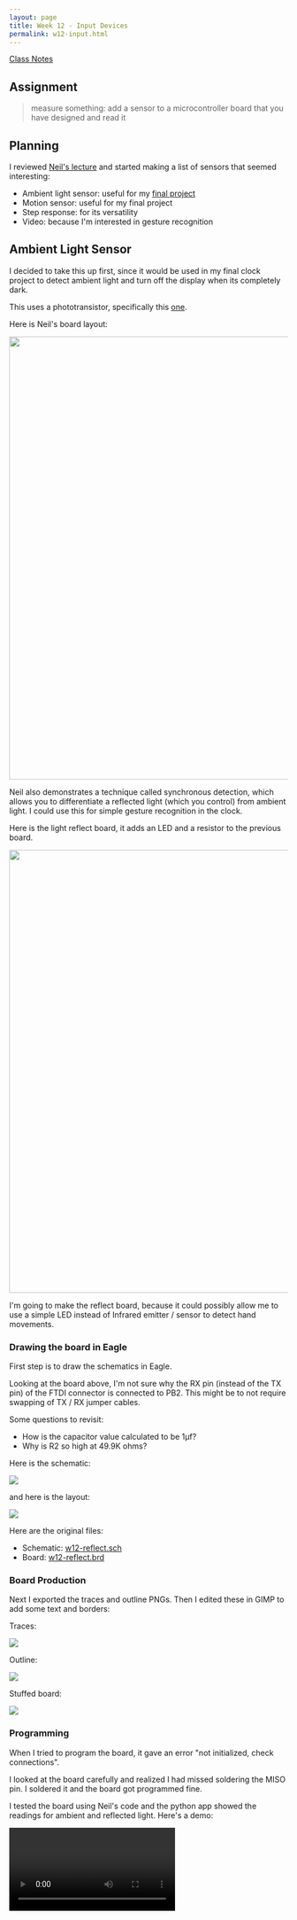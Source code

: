 ```yaml
---
layout: page
title: Week 12 - Input Devices 
permalink: w12-input.html
---
```


[Class Notes](http://academy.cba.mit.edu/classes/input_devices/index.html)

## Assignment

> measure something: add a sensor to a microcontroller board that you have designed and read it

## Planning

I reviewed [Neil's lecture](https://vimeo.com/162721990) and started making a list of sensors that seemed interesting:
 
* Ambient light sensor: useful for my [final project](w1-principles.html)
* Motion sensor: useful for my final project
* Step response: for its versatility
* Video: because I'm interested in gesture recognition

## Ambient Light Sensor

I decided to take this up first, since it would be used in my final clock project to detect ambient light and turn off
the display when its completely dark.

This uses a phototransistor, specifically this [one](http://www.digikey.com/product-detail/en/tt-electronics-optek-technology/OP580DA/365-1481-1-ND/1853400). 

Here is Neil's board layout:

<img src="images/w12-neil-light-board.png" width="800"/>

Neil also demonstrates a technique called synchronous detection, which allows you to differentiate a reflected light (which 
  you control) from ambient light. I could use this for simple gesture recognition in the clock. 
   
Here is the light reflect board, it adds an LED and a resistor to the previous board. 

<img src="images/w12-neil-light-reflect-board.png" width="800"/>

I'm going to make the reflect board, because it could possibly allow me to use a simple LED instead of Infrared emitter / sensor to detect
    hand movements.

### Drawing the board in Eagle

First step is to draw the schematics in Eagle.

Looking at the board above, I'm not sure why the RX pin (instead of the TX pin) of the FTDI connector is connected to PB2. 
This might be to not require swapping of TX / RX jumper cables.

Some questions to revisit:

* How is the capacitor value calculated to be 1µf?
* Why is R2 so high at 49.9K ohms? 

Here is the schematic:

<img src="images/w12-reflect-schematic.jpg"/>

and here is the layout:

<img src="images/w12-reflect-layout.jpg"/>

Here are the original files:

* Schematic: [w12-reflect.sch](files/w12-reflect.sch)
* Board: [w12-reflect.brd](files/w12-reflect.brd)
 
### Board Production

Next I exported the traces and outline PNGs. Then I edited these in GIMP to add some text and borders:

Traces:

<img src="files/w12-reflect-traces.png"/>

Outline:

<img src="files/w12-reflect-outline.png"/>

Stuffed board:

<img src="images/w12-reflect-stuffed.jpg"/>

### Programming

When I tried to program the board, it gave an error "not initialized, check connections". 

I looked at the board carefully and realized I had missed soldering the MISO pin. I soldered it and the board got programmed 
 fine.
 
I tested the board using Neil's code and the python app showed the readings for ambient and reflected light. Here's a demo:
 
<video controls>
  <source src="images/w12-reflect-demo.mp4" type="video/mp4">
  Your browser does not support the video tag.
</video>

